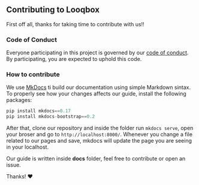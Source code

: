 ## Contributing to Looqbox

First off all, thanks for taking time to contribute with us!!

### Code of Conduct 

Everyone participating in this project is governed by our [code of conduct](CODE_OF_CONDUCT.md). By participating, you are expected to uphold this code.

### How to contribute

We use [MkDocs](https://www.mkdocs.org/) ti build our documentation using simple Markdown sintax. To properly see how your changes affects our guide, install the following packages:

```python
pip install mkdocs==0.17
pip install mkdocs-bootstrap==0.2
```

After that, clone our repository and inside the folder run `mkdocs serve`, open your broser and go to `http://localhost:8000/`. Whenever you change a file related to our pages and save, mkdocs will update the page you are seeing in your localhost.

Our guide is written inside **docs** folder, feel free to contribute or open an issue.


Thanks! :heart:
